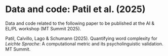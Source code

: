 # Data and code: Patil et al. (2025)
Data and code related to the following paper to be published at the AI &amp; EL/PL workshop (MT Summit 2025).

Patil, Calvillo, Lago & Schumann (2025). Quantifying word complexity for _Leichte Sprache_: A computational metric and its psycholinguistic validation. MT Summit.
